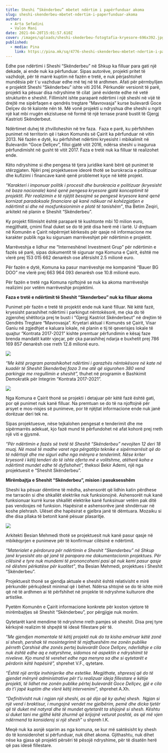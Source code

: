```yaml
---
title: Sheshi “Skënderbeu” mbetet ndërtim i papërfunduar akoma
slug: sheshi-skenderbeu-mbetet-ndertim-i-paperfunduar-akoma
author:
  - Arta Sefadini
  - Valon Mani
date: 2021-04-20T15:01:57.610Z
cover: /images/uploads/sheshi-skederbeu-fotogtafia-kryesore-696x392.jpg
published:
  - media: Pina
    link: https://pina.mk/sq/4776-sheshi-skenderbeu-mbetet-ndertim-i-paperfunduar-akoma/
---
```

Edhe pse ndërtimi i Sheshi “Skënderbeu” në Shkup ka filluar para gati një dekade, ai ende nuk ka përfunduar. Sipas autorëve, projekti pritet të vazhdojë, për të marrë kuptim në fazën e tretë, e nuk përjashtohet mundësia për t`u vazhduar edhe më tej në të ardhmen. Afati për përmbylljen e projektit Sheshi “Skënderbeu” ishte viti 2014. Përkundër versionit të parë, projekti ka pësuar disa ndryshime të cilat  janë evidente edhe në vetë strukturën e sheshit. Fillimisht ishte paraparë ndërtimi i një sheshi në vijë të drejtë me sipërfaqen e qendrës tregtare “Mavrovasja” kurse bulevardi Goce Delçev do të kalonte nën të. Më vonë projekti u ndryshua dhe sheshi u ngrit një kat mbi rrugën ekzistuese në formë të një terrase pranë bustit të Gjergj Kastrioti Skënderbeut. 

Ndërtimet duhej të zhvilloheshin në tre faza.  Faza e parë, ku përfshihen punimet në territorin që i takon Komunës së Çairit ka përfunduar në vitin 2013. Në fazën e dytë, ku përfshihet ndërtimi kryesisht i mbikalimit në Bulevardin “Goce Dellçev”, filloi gjatë vitit 2016, ndërsa sheshi u inagurua përfundimisht në gusht të vitit 2017. Faza e tretë nuk ka filluar të realizohet ende.

Këto ndryshime si dhe pengesa të tjera juridike kanë bërë që punimet të stërzgjaten. Njëri prej projektuesve ideorë thotë se burokracia e politizuar dhe kufizimi i financave kanë qenë problemet kyçe në këtë projekt. 

*“Karakteri i imponuar politik i procesit dhe burokracia e politizuar (kryesisht në baza nacionale) kanë qenë pengesa kryesore gjatë konceptimit të projektit. Për realizimin e të njëjtit besojmë se pengesë kryesore kanë qenë kornizat paradoksale financiare që kanë ndikuar në kohëzgjatjen e ndërtimit si dhe në mosfunksionimin e plotë të tanishëm”*, tha Betim Zeqiri, arkitekt në planin e Sheshit “Skënderbeu”.

Ky projekt fillimisht është paraparë të kushtonte mbi 10 milion euro, megjithatë, çmimi final duket se do të jetë disa herë më i lartë. U drejtuam në Komunën e Çairit nëpërmjet kërkesës për qasje në informacione me karakter publik nga ku siguruam marrëveshjet për ndërtimin e projektit.   

Marrëveshja e lidhur me “Interneshënel Investment Grup” për ndërtimin e fazës së parë, sipas dokumentit të siguruar nga Komuna e Çairit, është me vlerë prej 153 015 662 denarësh ose afërsisht 2.5 milionë euro.

Për fazën e dytë, Komuna ka pasur marrëveshje me kompaninë “Bauer BG DOO” me vlerë prej 663 964 093 denarësh ose 10.8 milionë euro.

Për fazën e tretë nga Komuna njoftojnë se nuk ka akoma marrëveshje realizimi por vetëm marrëveshje projektimi. 

**Faza e tretë e ndërtimit të Sheshit “Skenderbeu” nuk ka filluar akoma**

Punimet për fazën e tretë të projektit ende nuk kanë filluar. Në këtë fazë, kryesisht parashihet ndërtimi i parkingut nëntokësorë, me çka do të zgjerohej shëtitorja prej te busti i “Gjergj Kastriot Skënderbeut” në drejtim të Qendrës Tregtare “Mavrovasja”. Kryetari aktual i Komunës së Çairit, Visar Ganiu në zgjedhjet e kaluara lokale, në planin e tij të qeverisjes lokale të quajtur “Kontrata 2017-2021” kishte premtuar përfundimin e kësaj faze brenda mandatit katër vjeçar, për çka parashihej ndarja e buxhetit prej 786 169 857 denarësh ose rreth 12.8 milionë euro.

![](/images/uploads/sheshi-skenderbeu-faza-e-trete-projekti-kontrata-1-696x392.jpg)

*“Me këtë program parashikohet ndërtimi i garazhës nëntokësore në kate në kuadër të Sheshit Skenderbej faza 3 me atë që sigurohen 380 vend parkingje me rregullimin e sheshit”,* thuhet në programin e Bashkimit Demokratik për Integrim “Kontrata 2017-2021”.

![](/images/uploads/kontrata-e-visar-ganiut-sheshi-skenderbeu-696x391.jpg)

Nga Komuna e Çairit thonë se projekti i detajuar për këtë fazë është gati, por që punimet nuk kanë filluar. Na premtuan se do të na njoftojnë për arsyet e mos-nisjes së punimeve, por të njëjtat informacione ende nuk janë dorëzuar deri tek ne.

Sipas projektuesve, nëse tejkalohen pengesat e tenderimit dhe me sipërmarrës adekuat, kjo fazë mund të përfundohet në afat kohorë prej rreth një viti e gjysmë.    

*“Për ndërtimin e fazës së tretë të Sheshit “Skënderbeu” nevojiten 12 deri 18 muaj. Në masë të madhe varet nga përgatitja teknike e sipërmarrësit që do të ndërtojë dhe me siguri edhe nga mënyra e tenderimit. Nëse kriter kryesorë i këtij tenderi do të ishte oferta më e volitshme, atëherë koha e ndërtimit mundet edhe të dyfishohet”,* theksoi Bekir Ademi, një nga projektuesit e “Sheshit Skënderbeu”.

**Mirëmbajtja e Sheshit “Skënderbeu”, mision i pasuksesshëm**

Sheshi ka pësuar dëmtime të mëdha, ashensorët që lidhin katin përdhese me tarracën si dhe shkallët elektrike nuk funksionojnë. Ashensorët nuk kanë funksionuar kurrë kurse shkallët elektrike kanë funksinuar vetëm pak ditë pas vendosjes në funksion. Hapësirat e ashensorëve janë shndërruar në koshe plehrash. Ulëset dhe hapësirat e gjelbra janë të dëmtuara. Mozaiku si dhe disa pllaka të betonit kanë pësuar plasaritje. 

![](/images/uploads/skenderbeg1-1-696x928.jpg)

Arkitekti Besian Mehmedi thotë se projektuesit nuk kanë pasur qasje në mbikëqyrjen e punimeve për të konfirmuar cilësinë e ndërtimit.   

*“Materialet e përdorura për ndërtimin e Sheshit “Skenderbeu” në Shkup janë kryesisht ato që janë të parapara me dokumentacionin projektues. Për cilësinë e tyre nuk mundemi të prononcohemi pasi që nuk kemi pasur qasje në dëshmi përkatëse për kualitet”*, tha Besian Mehmedi, projektues i Sheshit “Skënderbeu”. 

Projektuesit thonë se gjendja aktuale e sheshit është relativisht e mirë përkundër përkujdesit minimal që i bëhet. Ndërsa shtojnë se do të ishte mirë që në të ardhmen ai të përfshihet në projekte të ndryshme kulturore dhe artistike.

Pyetëm Komunën e Çairit informacione konkrete për koston vjetore të mirëmbajtjes së Sheshit “Skënderbeu”, por përgjigje nuk morëm. 

Qytetarët kanë mendime të ndryshme rreth pamjes së sheshit. Disa prej tyre kërkojnë realizim të shpejtë të idesë fillestare për të. 

*“Me gjendjen momentale të këtij projekti nuk do ta kisha emëruar këtë zonë si shesh, pershak të mosintegrimit të mjaftueshëm me zonën publike përreth Çarshisë dhe zonës pertej bulevardit Goce Dellçev, nderlidhje e cila nuk është edhe aq e natyrshme, sidomos në aspektin e ndryshimit të niveleve. Kjo mund të verehet edhe nga menyra sa dhe si qytetarët e përdorin këtë hapësirë”,* shprehet V.F., qytetare.

*“Është një arritje inxhinjerike dhe estetike. Megjithate, shpresoj që do të gjendet mënyrë administrative për t’u realizuar ideja fillestare e këtije projekti, të lidhet me zonën publike përtej bulevardit Goce Dellçev, gjë e cila do t’i japë kuptim dhe vlerë këtij intervenimi”,* shprehet A.Xh.

*“Definitivisht nuk i ngjan një sheshi, as që dija që ky quhej shesh.  Ngjan si një vend i braktisur, i mungojnë vendet me gjelbërim, pemë dhe dicka tjetër që të duket më natyral dhe të mundet qytetarët ta shijojnë si shesh. Kështu si duket tani me gjithë këtë zhurmë që krijojnë veturat poshtë, as që më vjen ndërmend ta konsideroj si një shesh”* u shpreh I.K.

Meqë nuk ka asnjë sqarim as nga komuna, se kur më saktësisht ky shesh do të konsiderohet si përfunduar, nuk dihet akoma. Gjithashtu, nuk dihet nëse ka gjasa që projekti përsëri të pësojë ndryshime, për të disatën herë që pas idesë fillestare.